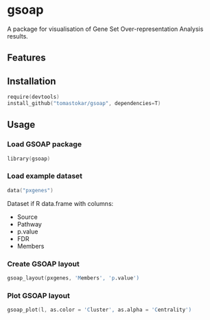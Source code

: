 # gsoap

A package for visualisation of Gene Set Over-representation Analysis results.

## Features


## Installation
```S
require(devtools)
install_github("tomastokar/gsoap", dependencies=T)
```

## Usage

### Load GSOAP package
```S
library(gsoap)
```

### Load example dataset 
```S
data("pxgenes")
```
Dataset if R data.frame with columns:
  * Source
  * Pathway
  * p.value
  * FDR
  * Members
  
### Create GSOAP layout
```S
gsoap_layout(pxgenes, 'Members', 'p.value')
```

### Plot GSOAP layout
```S
gsoap_plot(l, as.color = 'Cluster', as.alpha = 'Centrality')
```
